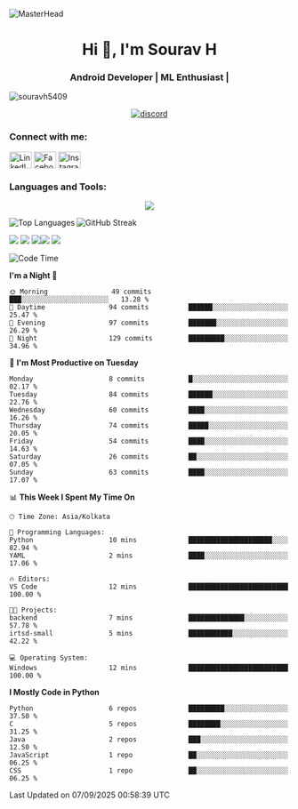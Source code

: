 ![MasterHead](https://blogger.googleusercontent.com/img/b/R29vZ2xl/AVvXsEg7VLakGxXY3xoBe7Tn4yhk2mhhvZrfWLCV3HpZOvJcdVrXaYUR3pRrpFXb8IEEM_IxCTmQCSCAK2I_QedxEAxR8Y0mV418qCg-CRMctCB93CtJlU9ZpvNLvVEwXKYV0VN7ZOcubBVJeSw/s1600/2000_600px.gif)

<h1 align="center">Hi 👋, I'm Sourav H</h1>
<h3 align="center">Android Developer | ML Enthusiast | </h3>

<p align="left"> <img src="https://komarev.com/ghpvc/?username=souravh5409&label=Profile%20views&color=0e75b6&style=flat" alt="souravh5409" /> </p>
<p align="center">
  <a href="https://discord.com/users/880505008381108284">
    <picture>
      <source alt="discord" media="(prefers-color-scheme: dark)" srcset="https://discord.c99.nl/widget/theme-4/880505008381108284.png" >
      <img alt="discord" src="https://discord.c99.nl/widget/theme-5/880505008381108284.png" />
    </picture>
  </a>
</p>


<h3 align="left">Connect with me:</h3>
<p align="left">
<a href="https://www.linkedin.com/in/sourav-h-869b3125b/" target="blank"><img align="center" src="https://raw.githubusercontent.com/rahuldkjain/github-profile-readme-generator/master/src/images/icons/Social/linked-in-alt.svg" alt="LinkedIn" height="30" width="40" /></a>
<a href="https://www.facebook.com/sourav.h.14" target="blank"><img align="center" src="https://raw.githubusercontent.com/rahuldkjain/github-profile-readme-generator/master/src/images/icons/Social/facebook.svg" alt="Facebook" height="30" width="40" /></a>
<a href="https://www.instagram.com/lll_s_o_u_r_a_v_lll/" target="blank"><img align="center" src="https://raw.githubusercontent.com/rahuldkjain/github-profile-readme-generator/master/src/images/icons/Social/instagram.svg" alt="Instagram" height="30" width="40" /></a>
</p>

<h3 align="left">Languages and Tools:</h3>
<p align="center">
  <a href="https://skillicons.dev">
    <img src="https://skillicons.dev/icons?i=git,androidstudio,docker,c,firebase,html,css,gitlab,java,js,kotlin,mysql,py,sqlite,latex" />
  </a>
</p>

<p><img align="left" src="https://github-readme-stats.vercel.app/api/top-langs?username=souravh5409&show_icons=true&locale=en&layout=compact" alt="Top Languages" /></p>

<p><img align="center" src="https://github-readme-streak-stats.herokuapp.com/?user=souravh5409&" alt="GitHub Streak" /></p>


![](http://github-profile-summary-cards.vercel.app/api/cards/profile-details?username=SouravH5409&theme=tokyonight)
![](http://github-profile-summary-cards.vercel.app/api/cards/stats?username=SouravH5409&theme=tokyonight)
![](http://github-profile-summary-cards.vercel.app/api/cards/repos-per-language?username=SouravH5409&theme=tokyonight)![](http://github-profile-summary-cards.vercel.app/api/cards/most-commit-language?username=SouravH5409&theme=tokyonight)
![](http://github-profile-summary-cards.vercel.app/api/cards/productive-time?username=SouravH5409&theme=tokyonight&utcOffset=8)
<!--START_SECTION:waka-->
![Code Time](http://img.shields.io/badge/Code%20Time-38%20hrs%2013%20mins-blue)

**I'm a Night 🦉** 

```text
🌞 Morning                49 commits          ███░░░░░░░░░░░░░░░░░░░░░░   13.28 % 
🌆 Daytime                94 commits          ██████░░░░░░░░░░░░░░░░░░░   25.47 % 
🌃 Evening                97 commits          ███████░░░░░░░░░░░░░░░░░░   26.29 % 
🌙 Night                  129 commits         █████████░░░░░░░░░░░░░░░░   34.96 % 
```
📅 **I'm Most Productive on Tuesday** 

```text
Monday                   8 commits           █░░░░░░░░░░░░░░░░░░░░░░░░   02.17 % 
Tuesday                  84 commits          ██████░░░░░░░░░░░░░░░░░░░   22.76 % 
Wednesday                60 commits          ████░░░░░░░░░░░░░░░░░░░░░   16.26 % 
Thursday                 74 commits          █████░░░░░░░░░░░░░░░░░░░░   20.05 % 
Friday                   54 commits          ████░░░░░░░░░░░░░░░░░░░░░   14.63 % 
Saturday                 26 commits          ██░░░░░░░░░░░░░░░░░░░░░░░   07.05 % 
Sunday                   63 commits          ████░░░░░░░░░░░░░░░░░░░░░   17.07 % 
```


📊 **This Week I Spent My Time On** 

```text
🕑︎ Time Zone: Asia/Kolkata

💬 Programming Languages: 
Python                   10 mins             █████████████████████░░░░   82.94 % 
YAML                     2 mins              ████░░░░░░░░░░░░░░░░░░░░░   17.06 % 

🔥 Editors: 
VS Code                  12 mins             █████████████████████████   100.00 % 

🐱‍💻 Projects: 
backend                  7 mins              ██████████████░░░░░░░░░░░   57.78 % 
irtsd-small              5 mins              ███████████░░░░░░░░░░░░░░   42.22 % 

💻 Operating System: 
Windows                  12 mins             █████████████████████████   100.00 % 
```

**I Mostly Code in Python** 

```text
Python                   6 repos             █████████░░░░░░░░░░░░░░░░   37.50 % 
C                        5 repos             ████████░░░░░░░░░░░░░░░░░   31.25 % 
Java                     2 repos             ███░░░░░░░░░░░░░░░░░░░░░░   12.50 % 
JavaScript               1 repo              ██░░░░░░░░░░░░░░░░░░░░░░░   06.25 % 
CSS                      1 repo              ██░░░░░░░░░░░░░░░░░░░░░░░   06.25 % 
```




 Last Updated on 07/09/2025 00:58:39 UTC
<!--END_SECTION:waka-->
